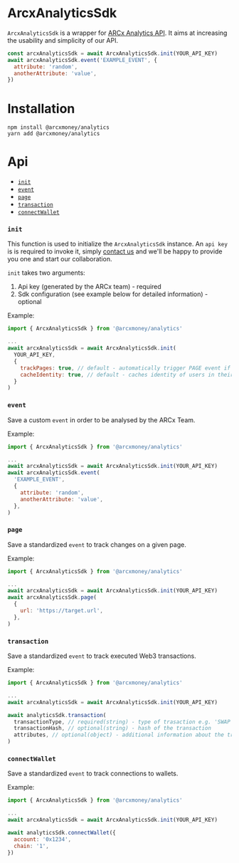 # ArcxAnalyticsSdk

`ArcxAnalyticsSdk` is a wrapper for [ARCx Analytics API](https://docs.arcx.money/#tag--analytics). It aims at increasing the usability and simplicity of our API.

```js
const arcxAnalyticsSdk = await ArcxAnalyticsSdk.init(YOUR_API_KEY)
await arcxAnalyticsSdk.event('EXAMPLE_EVENT', {
  attribute: 'random',
  anotherAttribute: 'value',
})
```

# Installation

```cli
npm install @arcxmoney/analytics
yarn add @arcxmoney/analytics
```

# Api

- [`init`](#init)
- [`event`](#event)
- [`page`](#page)
- [`transaction`](#transaction)
- [`connectWallet`](#connectWallet)

### `init`

This function is used to initialize the `ArcxAnalyticsSdk` instance. An `api key` is is required to invoke it, simply [contact us](https://discord.gg/hfrbGzPyK8) and we'll be happy to provide you one and start our collaboration.

`init` takes two arguments:

1. Api key (generated by the ARCx team) - required
2. Sdk configuration (see example below for detailed information) - optional

Example:

```javascript
import { ArcxAnalyticsSdk } from '@arcxmoney/analytics'

...
await arcxAnalyticsSdk = await ArcxAnalyticsSdk.init(
  YOUR_API_KEY,
  {
    trackPages: true, // default - automatically trigger PAGE event if the url changes after click
    cacheIdentity: true, // default - caches identity of users in their browser's local storage
  }
)
```

### `event`

Save a custom `event` in order to be analysed by the ARCx Team.

Example:

```javascript
import { ArcxAnalyticsSdk } from '@arcxmoney/analytics'

...
await arcxAnalyticsSdk = await ArcxAnalyticsSdk.init(YOUR_API_KEY)
await arcxAnalyticsSdk.event(
  'EXAMPLE_EVENT',
  {
    attribute: 'random',
    anotherAttribute: 'value',
  },
)
```

### `page`

Save a standardized `event` to track changes on a given page.

Example:

```javascript
import { ArcxAnalyticsSdk } from '@arcxmoney/analytics'

...
await arcxAnalyticsSdk = await ArcxAnalyticsSdk.init(YOUR_API_KEY)
await arcxAnalyticsSdk.page(
  {
    url: 'https://target.url',
  },
)
```

### `transaction`

Save a standardized `event` to track executed Web3 transactions.

Example:

```javascript
import { ArcxAnalyticsSdk } from '@arcxmoney/analytics'

...
await arcxAnalyticsSdk = await ArcxAnalyticsSdk.init(YOUR_API_KEY)

await analyticsSdk.transaction(
  transactionType, // required(string) - type of trasaction e.g. 'SWAP', 'STAKE'...
  transactionHash, // optional(string) - hash of the transaction
  attributes, // optional(object) - additional information about the transaction
)
```

### `connectWallet`

Save a standardized `event` to track connections to wallets.

Example:

```javascript
import { ArcxAnalyticsSdk } from '@arcxmoney/analytics'

...
await arcxAnalyticsSdk = await ArcxAnalyticsSdk.init(YOUR_API_KEY)

await analyticsSdk.connectWallet({
  account: '0x1234',
  chain: '1',
})
```
